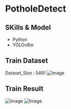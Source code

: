 # PotholeDetect
## SKills & Model
- Python
- YOLOv8m
## Train Dataset
Dataset_Size : 5491
![Image](https://github.com/user-attachments/assets/096bf24a-66a1-43c9-94ec-3a68e53a0195)
## Train Result
![Image](https://github.com/user-attachments/assets/455ff333-8cce-4706-ba25-f34a8002d1fa)
![Image](https://github.com/user-attachments/assets/818c897c-e57b-4fe2-8570-48474f6a7340)
